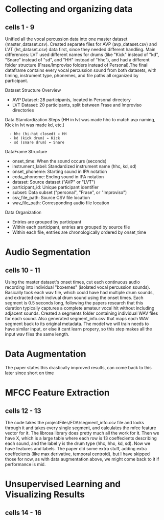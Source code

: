 # Collecting and organizing data

## cells 1 - 9

Unified all the vocal percussion data into one master dataset (master_dataset.csv). Created separate files for AVP (avp_dataset.csv) and LVT (lvt_dataset.csv) data first, since they needed different handling. Main differences: LVT used different names for drums (like "Kick" instead of "kd", "Snare" instead of "sd", and "HH" instead of "hhc"), and had a different folder structure (Frase/Improviso folders instead of Personal).The final dataframe contains every vocal percussion sound from both datasets, with timing, instrument type, phonemes, and file paths all organized by participant.

Dataset Structure Overview
   - AVP Dataset: 28 participants, located in Personal directory
   - LVT Dataset: 20 participants, split between Frase and Improviso directories

Data Standardization Steps (HH in lvt was made hhc to match avp naming, Kick in lvt was made kd, etc.)

      - hhc (hi-hat closed) ← HH
      - kd (kick drum) ← Kick
      - sd (snare drum) ← Snare


DataFrame Structure

   - onset_time: When the sound occurs (seconds)
   - instrument_label: Standardized instrument name (hhc, kd, sd)
   - onset_phoneme: Starting sound in IPA notation
   - coda_phoneme: Ending sound in IPA notation
   - dataset: Source dataset ("AVP" or "LVT")
   - participant_id: Unique participant identifier
   - subset: Data subset ("personal", "Frase", or "Improviso")
   - csv_file_path: Source CSV file location
   - wav_file_path: Corresponding audio file location

Data Organization

   - Entries are grouped by participant
   - Within each participant, entries are grouped by source file
   - Within each file, entries are chronologically ordered by onset_time

# Audio Segmentation

## cells 10 - 11

Using the master dataset's onset times, cut each continuous audio recording into individual "boxemes" (isolated vocal percussion sounds). Basically took each wav file, which could have had multiple drum sounds, and extracted each indivual drum sound using the onset times. Each segment is 0.5 seconds long, following the papers research that this duration typically captures a complete amateur vocal hit without including adjacent sounds. Created a segments folder containing individual WAV files for each sound. Also generated segment_info.csv that maps each WAV segment back to its original metadata. The model we will train needs to have similar input, or else it cant learn propery, so this step makes all the input wav files the same length.

# Data Augmentation

The paper states this drastically improved results, can come back to this later since short on time

# MFCC Feature Extraction

## cells 12 - 13

The code takes the projectFiles/EDA/segment_info.csv file and looks through it and takes every single segment, and calculates the mfcc feature vector for it. The librosa library does pretty much all the work for it. Then we have X, which is a large table where each row is 13 coeffecients describing each sound, and the label y is the drum type (hhc, hho, kd, sd). Now we have features and labels. The paper did some extra stuff, adding extra coeffecients (like max derivative, temporal centroid), but I have skipped those for now, as with data augmentation above, we might come back to it if performance is mid. 

# Unsupervised Learning and Visualizing Results

## cells 14 - 16





